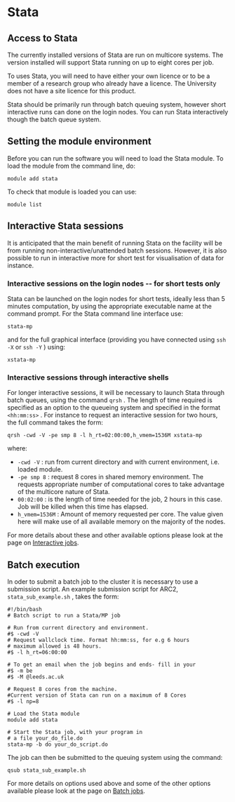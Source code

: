# Stata

## Access to Stata

The currently installed versions of Stata are run on multicore systems.
The version installed will support Stata running on up to eight cores
per job.

To uses Stata, you will need to have either your own licence or to be a
member of a research group who already have a licence. The University
does not have a site licence for this product.

Stata should be primarily run through batch queuing system, however
short interactive runs can done on the login nodes. You can run Stata
interactively though the batch queue system.

## Setting the module environment

Before you can run the software you will need to load the Stata module.
To load the module from the command line, do:

    module add stata

To check that module is loaded you can use:

    module list

## Interactive Stata sessions

It is anticipated that the main benefit of running Stata on the facility
will be from running non-interactive/unattended batch sessions. However,
it is also possible to run in interactive more for short test for
visualisation of data for instance.

### Interactive sessions on the login nodes -- for short tests only

Stata can be launched on the login nodes for short tests, ideally less
than 5 minutes computation, by using the appropriate executable name at
the command prompt. For the Stata command line interface use:

    stata-mp

and for the full graphical interface (providing you have connected using
`ssh -X` or `ssh -Y` ) using:

    xstata-mp

### Interactive sessions through interactive shells

For longer interactive sessions, it will be necessary to launch Stata
through batch queues, using the command `qrsh` . The length of time required is specified
as an option to the queueing system and specified in the format
`<hh:mm:ss>` . For instance
to request an interactive session for two hours, the full command takes
the form:

    qrsh -cwd -V -pe smp 8 -l h_rt=02:00:00,h_vmem=1536M xstata-mp

where:

-   `-cwd -V` : run from
    current directory and with current environment, i.e. loaded module.
-   `-pe smp 8` : request 8
    cores in shared memory environment. The requests appropriate number
    of computational cores to take advantage of the multicore nature of
    Stata.
-   `00:02:00` : is the
    length of time needed for the job, 2 hours in this case. Job will be
    killed when this time has elapsed.
-   `h_vmem=1536M` : Amount
    of memory requested per core. The value given here will make use of
    all available memory on the majority of the nodes.

For more details about these and other available options please look at
the page on [Interactive jobs](../../usage/interactive).

## Batch execution

In oder to submit a batch job to the cluster it is necessary to use a
submission script. An example submission script for ARC2,
`stata_sub_example.sh` ,
takes the form:

    #!/bin/bash
    # Batch script to run a Stata/MP job

    # Run from current directory and environment.
    #$ -cwd -V
    # Request wallclock time. Format hh:mm:ss, for e.g 6 hours
    # maximum allowed is 48 hours.
    #$ -l h_rt=06:00:00

    # To get an email when the job begins and ends- fill in your 
    #$ -m be
    #$ -M @leeds.ac.uk

    # Request 8 cores from the machine. 
    #Current version of Stata can run on a maximum of 8 Cores
    #$ -l np=8

    # Load the Stata module
    module add stata

    # Start the Stata job, with your program in
    # a file your_do_file.do
    stata-mp -b do your_do_script.do

The job can then be submitted to the queuing system using the command:

    qsub stata_sub_example.sh

For more details on options used above and some of the other options
available please look at the page on [Batch jobs](../../usage/batchjob).
